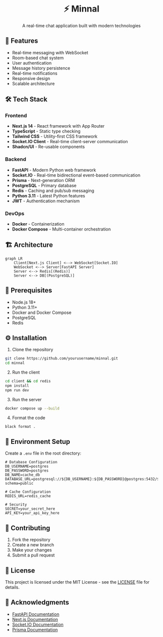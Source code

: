 <h1 align="center">⚡ Minnal</h1>

<div align="center">
  <p>A real-time chat application built with modern technologies</p>
</div>

## 🚀 Features

- Real-time messaging with WebSocket
- Room-based chat system
- User authentication
- Message history persistence
- Real-time notifications
- Responsive design
- Scalable architecture

## 🛠️ Tech Stack

### Frontend
- **Next.js 14** - React framework with App Router
- **TypeScript** - Static type checking
- **Tailwind CSS** - Utility-first CSS framework
- **Socket.IO Client** - Real-time client-server communication
- **Shadcn/UI** - Re-usable components

### Backend
- **FastAPI** - Modern Python web framework
- **Socket.IO** - Real-time bidirectional event-based communication
- **Prisma** - Next-generation ORM
- **PostgreSQL** - Primary database
- **Redis** - Caching and pub/sub messaging
- **Python 3.11** - Latest Python features
- **JWT** - Authentication mechanism

### DevOps
- **Docker** - Containerization
- **Docker Compose** - Multi-container orchestration

## 🏗️ Architecture

```mermaid
graph LR
    Client[Next.js Client] <--> WebSocket[Socket.IO]
    WebSocket <--> Server[FastAPI Server]
    Server <--> Redis[(Redis)]
    Server <--> DB[(PostgreSQL)]
```

## 🚦 Prerequisites

- Node.js 18+
- Python 3.11+
- Docker and Docker Compose
- PostgreSQL
- Redis

## ⚙️ Installation

1. Clone the repository
```bash
git clone https://github.com/yourusername/minnal.git
cd minnal
```

2. Run the client
```bash
cd client && cd redis
npm install
npm run dev
```

3. Run the server
```bash
docker compose up --build
```

4. Format the code
```bash
black format .
```

## 🛫 Environment Setup

Create a `.env` file in the root directory:

```env
# Database Configuration
DB_USERNAME=postgres
DB_PASSWORD=postgres
DB_NAME=cache_db
DATABASE_URL=postgresql://${DB_USERNAME}:${DB_PASSWORD}@postgres:5432/${DB_NAME}?schema=public

# Cache Configuration
REDIS_URL=redis_cache

# Security
SECRET=your_secret_here
API_KEY=your_api_key_here
```

## 🤝 Contributing

1. Fork the repository
2. Create a new branch
3. Make your changes
4. Submit a pull request

## 📄 License

This project is licensed under the MIT License - see the [LICENSE](LICENSE) file for details.

## 👏 Acknowledgments

- [FastAPI Documentation](https://fastapi.tiangolo.com/)
- [Next.js Documentation](https://nextjs.org/docs)
- [Socket.IO Documentation](https://socket.io/docs/v4)
- [Prisma Documentation](https://www.prisma.io/docs)
